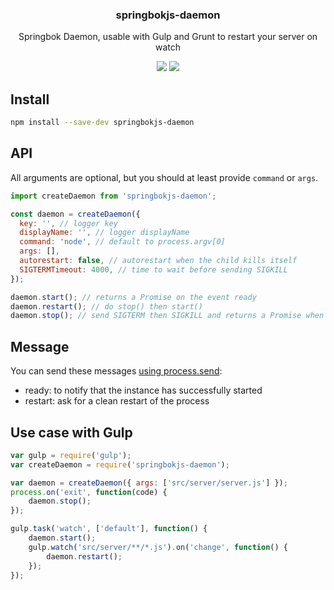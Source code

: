 <h3 align="center">
  springbokjs-daemon
</h3>

<p align="center">
  Springbok Daemon, usable with Gulp and Grunt to restart your server on watch
</p>

<p align="center">
  <a href="https://npmjs.org/package/springbokjs-daemon"><img src="https://img.shields.io/npm/v/springbokjs-daemon.svg?style=flat-square"></a>
  <a href="https://david-dm.org/christophehurpeau/springbokjs-daemon"><img src="https://david-dm.org/christophehurpeau/springbokjs-daemon.svg?style=flat-square"></a>
</p>

## Install

```bash
npm install --save-dev springbokjs-daemon
```

## API

All arguments are optional, but you should at least provide `command` or `args`.

```js
import createDaemon from 'springbokjs-daemon';

const daemon = createDaemon({
  key: '', // logger key
  displayName: '', // logger displayName
  command: 'node', // default to process.argv[0]
  args: [],
  autorestart: false, // autorestart when the child kills itself
  SIGTERMTimeout: 4000, // time to wait before sending SIGKILL
});

daemon.start(); // returns a Promise on the event ready
daemon.restart(); // do stop() then start()
daemon.stop(); // send SIGTERM then SIGKILL and returns a Promise when the child is killed.
```

## Message

You can send these messages [using process.send](https://nodejs.org/api/process.html#process_process_send_message_sendhandle_options_callback):
- ready: to notify that the instance has successfully started
- restart: ask for a clean restart of the process

## Use case with Gulp

```js
var gulp = require('gulp');
var createDaemon = require('springbokjs-daemon');

var daemon = createDaemon({ args: ['src/server/server.js'] });
process.on('exit', function(code) {
    daemon.stop();
});

gulp.task('watch', ['default'], function() {
    daemon.start();
    gulp.watch('src/server/**/*.js').on('change', function() {
        daemon.restart();
    });
});
```
